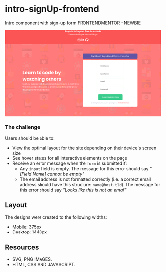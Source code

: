 # intro-signUp-frontend
Intro component with sign-up form FRONTENDMENTOR - NEWBIE

<img src="./images/signUp-form.png">

### The challenge

Users should be able to:

- View the optimal layout for the site depending on their device's screen size
- See hover states for all interactive elements on the page
- Receive an error message when the `form` is submitted if:
  - Any `input` field is empty. The message for this error should say *"[Field Name] cannot be empty"*
  - The email address is not formatted correctly (i.e. a correct email address should have this structure: `name@host.tld`). The message for this error should say *"Looks like this is not an email"*

## Layout

The designs were created to the following widths:

- Mobile: 375px
- Desktop: 1440px

## Resources

- SVG, PNG IMAGES.
- HTML, CSS AND JAVASCRIPT.

